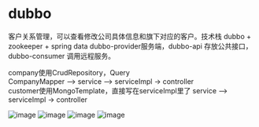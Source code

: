 # dubbo
客户关系管理，可以查看修改公司具体信息和旗下对应的客户。技术栈 dubbo + zookeeper + spring data
dubbo-provider服务端，dubbo-api 存放公共接口，dubbo-consumer 调用远程服务。

company使用CrudRepository，Query  
CompanyMapper ——> service ——> serviceImpl -> controller  
customer使用MongoTemplate，直接写在serviceImpl里了
service ——> serviceImpl -> controller

![image](https://user-images.githubusercontent.com/72490439/109602347-eab5fb00-7b5a-11eb-9766-a9aa07c6d703.png)
![image](https://user-images.githubusercontent.com/72490439/109601937-bb06f300-7b5a-11eb-947e-aac7d162cc71.png)
![image](https://user-images.githubusercontent.com/72490439/109602633-729c0500-7b5b-11eb-8ecd-0b2e8cedaf9a.png)
![image](https://user-images.githubusercontent.com/72490439/109602688-8ba4b600-7b5b-11eb-8df1-1be73b0de684.png)






